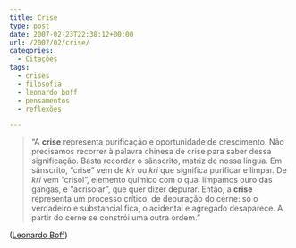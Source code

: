 ```yaml
---
title: Crise
type: post
date: 2007-02-23T22:38:12+00:00
url: /2007/02/crise/
categories:
  - Citações
tags:
  - crises
  - filosofia
  - leonardo boff
  - pensamentos
  - reflexões

---
```

> “A **crise** representa purificação e oportunidade de crescimento. Não precisamos recorrer à palavra chinesa de crise para saber dessa significação. Basta recordar o sânscrito, matriz de nossa língua. Em sânscrito, “crise” vem de _kir_ ou _kri_ que significa purificar e limpar. De _kri_ vem “crisol”, elemento químico com o qual limpamos ouro das gangas, e “acrisolar”, que quer dizer depurar. Então, a **crise** representa um processo crítico, de depuração do cerne: só o verdadeiro e substancial fica, o acidental e agregado desaparece. A partir do cerne se constrói uma outra ordem.”

([Leonardo Boff][1])

 [1]: http://www.leonardoboff.com/
